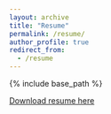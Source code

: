 ```yaml
---
layout: archive
title: "Resume"
permalink: /resume/
author_profile: true
redirect_from:
  - /resume
---
```


{% include base_path %}


[Download resume here](http://academicpages.github.io/files/Manuela_R_Collis_Resume.pdf)
